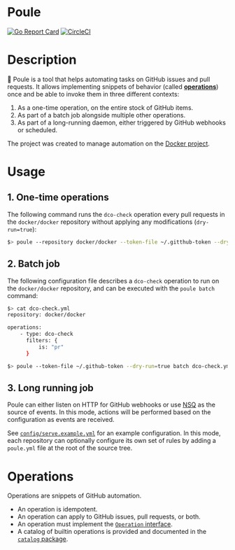 Poule
=====

[![Go Report Card](https://goreportcard.com/badge/github.com/icecrime/poule)](https://goreportcard.com/report/github.com/icecrime/poule) [![CircleCI](https://circleci.com/gh/icecrime/poule.svg?style=svg)](https://circleci.com/gh/icecrime/poule)

# Description

:chicken: Poule is a tool that helps automating tasks on GitHub issues and pull requests. It allows
implementing snippets of behavior (called [**operations**](#operations)) once and be able to invoke them in three
different contexts:

  1. As a one-time operation, on the entire stock of GitHub items.
  2. As part of a batch job alongside multiple other operations.
  3. As part of a long-running daemon, either triggered by GitHub webhooks or scheduled.

The project was created to manage automation on the [Docker project](https://github.com/docker/docker/blob/master/poule.yml).

# Usage

## 1. One-time operations

The following command runs the `dco-check` operation every pull requests in the `docker/docker`
repository without applying any modifications (`dry-run=true`):

```bash
$> poule --repository docker/docker --token-file ~/.gitthub-token --dry-run=true dco-check --filter is:pr
```

## 2. Batch job

The following configuration file describes a `dco-check` operation to run on the `docker/docker`
repository, and can be executed with the `poule batch` command:

```bash
$> cat dco-check.yml
repository: docker/docker

operations:
    - type: dco-check
      filters: {
          is: "pr"
      }

$> poule --token-file ~/.github-token --dry-run=true batch dco-check.yml
```

## 3. Long running job

Poule can either listen on HTTP for GitHub webhooks or use [NSQ](https://nsq.io) as the source of
events. In this mode, actions will be performed based on the configuration as events are received.

See
[`config/serve.example.yml`](https://github.com/icecrime/poule/blob/master/config/serve.example.yml)
for an example configuration. In this mode, each repository can optionally configure its own set of
rules by adding a `poule.yml` file at the root of the source tree.

# Operations

Operations are snippets of GitHub automation.

- An operation is idempotent.
- An operation can apply to GitHub issues, pull requests, or both.
- An operation must implement the [`Operation`
  interface](https://github.com/icecrime/poule/blob/master/src/poule/operations/operations.go).
- A catalog of builtin operations is provided and documented in the [`catalog`
  package](https://github.com/icecrime/poule/tree/master/src/poule/operations/catalog).
